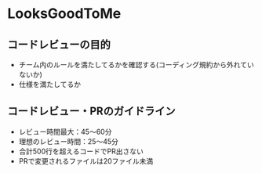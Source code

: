 # LooksGoodToMe

## コードレビューの目的
- チーム内のルールを満たしてるかを確認する(コーディング規約から外れていないか)
- 仕様を満たしてるか

## コードレビュー・PRのガイドライン
- レビュー時間最大：45〜60分
- 理想のレビュー時間：25〜45分
- 合計500行を超えるコードでPR出さない
- PRで変更されるファイルは20ファイル未満
